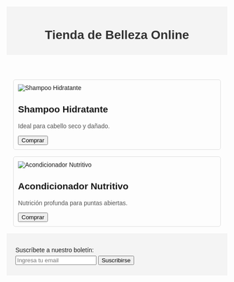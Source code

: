 <!DOCTYPE html>
<html lang="es">
<head>
<meta charset="UTF-8">
<meta name="viewport" content="width=device-width, initial-scale=1.0">
<title>Tienda de Belleza Online</title>
<style>
  body { font-family: Arial, sans-serif; }
  header, footer { background-color: #f4f4f4; padding: 10px 20px; }
  h1 { color: #333; }
  .producto { margin: 15px; border: 1px solid #ddd; padding: 10px; border-radius: 5px; }
  .producto img { max-width: 100%; }
  .descripcion { color: #555; }
  form { margin-top: 20px; }
  label { display: block; margin: 5px 0; }
</style>
</head>
<body>

<header>
  <h1>Tienda de Belleza Online</h1>
</header>

<section id="productos">
  <!-- Producto 1 -->
  <article class="producto">
    <img src="shampoo.jpg" alt="Shampoo Hidratante">
    <h2>Shampoo Hidratante</h2>
    <p class="descripcion">Ideal para cabello seco y dañado.</p>
    <button>Comprar</button>
  </article>
  
  <!-- Producto 2 -->
  <article class="producto">
    <img src="acondicionador.jpg" alt="Acondicionador Nutritivo">
    <h2>Acondicionador Nutritivo</h2>
    <p class="descripcion">Nutrición profunda para puntas abiertas.</p>
    <button>Comprar</button>
  </article>
  
  <!-- Más productos... -->
</section>

<footer>
  <form action="/suscripcion" method="post">
    <label for="email">Suscríbete a nuestro boletín:</label>
    <input type="email" id="email" name="email" placeholder="Ingresa tu email">
    <button type="submit">Suscribirse</button>
  </form>
</footer>

</body>
</html>
